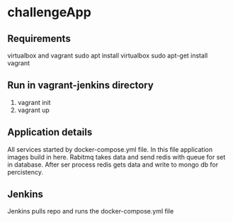 # challengeApp
## Requirements
virtualbox and vagrant
sudo apt install virtualbox
sudo apt-get install vagrant

## Run in vagrant-jenkins directory
1. vagrant init 
2. vagrant up 

## Application details
All services started by docker-compose.yml file. In this file application images build in here.
Rabitmq takes data and send redis with queue for set in database. After ser process redis gets data and write to mongo db for percistency.

## Jenkins
Jenkins pulls repo and runs the docker-compose.yml file
